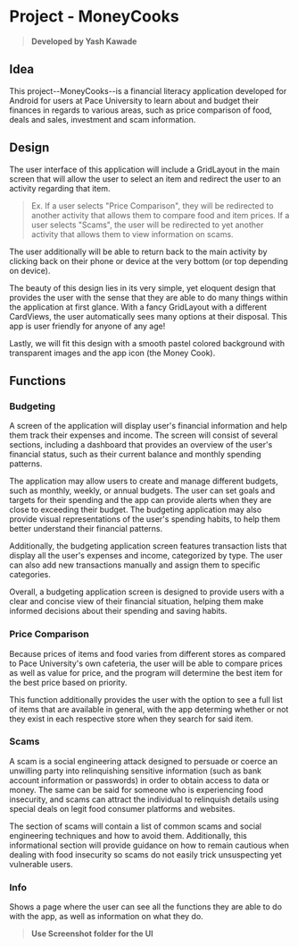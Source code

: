 # Project - MoneyCooks

> **Developed by Yash Kawade**

## Idea

This project--MoneyCooks--is a financial literacy application
developed for Android for users at Pace University to learn about 
and budget their finances in regards to various areas, such as
price comparison of food, deals and sales, investment and
scam information.

## Design

The user interface of this application will include a GridLayout 
in the main screen that will allow the user to select 
an item and redirect the user to an activity regarding that item. 

> Ex. If a user selects "Price Comparison", they will be 
redirected to another activity that allows them to 
compare food and item prices. If a user selects "Scams", 
the user will be redirected to yet another activity that 
allows them to view information on scams.

The user additionally will be able to return back to the main 
activity by clicking back on their phone or device at the very
bottom (or top depending on device).

The beauty of this design lies in its very simple, yet eloquent 
design that provides the user with the sense that they are able 
to do many things within the application at first glance. With 
a fancy GridLayout with a different CardViews, the user 
automatically sees many options at their disposal. This app
is user friendly for anyone of any age!

Lastly, we will fit this design with a smooth pastel colored 
background with transparent images and the app icon (the Money Cook).

## Functions

### Budgeting

A screen of the application will display user's financial information and help 
them track their expenses and income. The screen will consist of several sections, 
including a dashboard that provides an overview of the user's financial status, 
such as their current balance and monthly spending patterns.

The application may allow users to create and manage different budgets, 
such as monthly, weekly, or annual budgets. The user can set goals and 
targets for their spending and the app can provide alerts when they are 
close to exceeding their budget. The budgeting application may also provide 
visual representations of the user's spending habits, to help them better 
understand their financial patterns.

Additionally, the budgeting application screen features transaction lists 
that display all the user's expenses and income, categorized by type. 
The user can also add new transactions manually and assign them to specific categories.

Overall, a budgeting application screen is designed to provide users 
with a clear and concise view of their financial situation, helping them make 
informed decisions about their spending and saving habits.

### Price Comparison

Because prices of items and food varies from different stores 
as compared to Pace University's own cafeteria, the user 
will be able to compare prices as well as value for price, 
and the program will determine the best item for the best 
price based on priority.

This function additionally provides the user with the option
to see a full list of items that are available in general,
with the app determing whether or not they exist in each
respective store when they search for said item.

### Scams

A scam is a social engineering attack designed to persuade 
or coerce an unwilling party into relinquishing sensitive 
information (such as bank account information or passwords) 
in order to obtain access to data or money. The same can be 
said for someone who is experiencing food insecurity, and scams 
can attract the individual to relinquish details using special 
deals on legit food consumer platforms and websites.

The section of scams will contain a list of common scams and
social engineering techniques and how to avoid them. Additionally,
this informational section will provide guidance on how to remain
cautious when dealing with food insecurity so scams do not easily
trick unsuspecting yet vulnerable users.

### Info

Shows a page where the user can see all the functions they are able to do
with the app, as well as information on what they do.

> **Use Screenshot folder for the UI**
